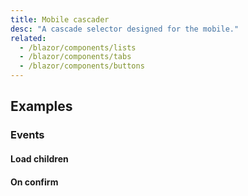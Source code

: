 ```yaml
---
title: Mobile cascader
desc: "A cascade selector designed for the mobile."
related:
  - /blazor/components/lists
  - /blazor/components/tabs
  - /blazor/components/buttons
---
```


## Examples

### Events

#### Load children

<masa-example file="Examples.components.mobile_cascader.LoadChildren"></masa-example>

#### On confirm

<masa-example file="Examples.components.mobile_cascader.OnConfirm"></masa-example>




